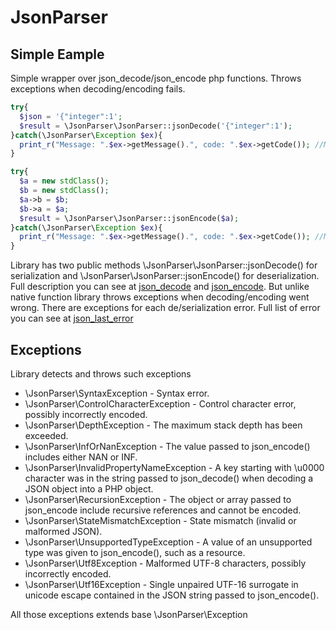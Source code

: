 # JsonParser

## Simple Eample
Simple wrapper over json_decode/json_encode php functions. Throws exceptions when decoding/encoding fails.

```php
try{
  $json = '{"integer":1';
  $result = \JsonParser\JsonParser::jsonDecode('{"integer":1');
}catch(\JsonParser\Exception $ex){
  print_r("Message: ".$ex->getMessage().", code: ".$ex->getCode()); //Message: Syntax error, code: 4
}

try{
  $a = new stdClass();
  $b = new stdClass();
  $a->b = $b;
  $b->a = $a;
  $result = \JsonParser\JsonParser::jsonEncode($a);
}catch(\JsonParser\Exception $ex){
  print_r("Message: ".$ex->getMessage().", code: ".$ex->getCode()); //Message: The object or array passed to json_encode include recursive references and cannot be encoded, code: 7
}
```

Library has two public methods \JsonParser\JsonParser::jsonDecode() for serialization and \JsonParser\JsonParser::jsonEncode() for deserialization. Full description you can see at [json_decode](http://php.net/manual/ru/function.json-decode.php "json_decode") and [json_encode](http://php.net/manual/ru/function.json-encode.php "json_encode").
But unlike native function library throws exceptions when decoding/encoding went wrong. There are exceptions for each de/serialization error. Full list of error you can see at [json_last_error](http://php.net/manual/ru/function.json-last-error.php "json_last_error")

## Exceptions

Library detects and throws such exceptions

* \JsonParser\SyntaxException - Syntax error.
* \JsonParser\ControlCharacterException - Control character error, possibly incorrectly encoded.
* \JsonParser\DepthException - The maximum stack depth has been exceeded.
* \JsonParser\InfOrNanException - The value passed to json_encode() includes either NAN or INF.
* \JsonParser\InvalidPropertyNameException - A key starting with \u0000 character was in the string passed to json_decode() when decoding a JSON object into a PHP object.
* \JsonParser\RecursionException - The object or array passed to json_encode include recursive references and cannot be encoded.
* \JsonParser\StateMismatchException - State mismatch (invalid or malformed JSON).
* \JsonParser\UnsupportedTypeException - A value of an unsupported type was given to json_encode(), such as a resource.
* \JsonParser\Utf8Exception - Malformed UTF-8 characters, possibly incorrectly encoded.
* \JsonParser\Utf16Exception - Single unpaired UTF-16 surrogate in unicode escape contained in the JSON string passed to json_encode().

All those exceptions extends base \JsonParser\Exception
